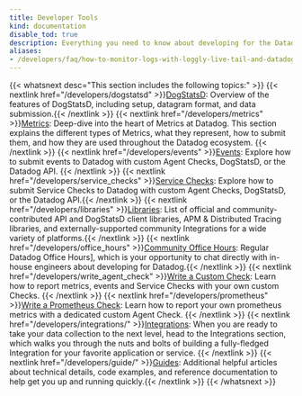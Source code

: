 ```yaml
---
title: Developer Tools
kind: documentation
disable_tod: true
description: Everything you need to know about developing for the Datadog platform, including config and code examples, and a ton of reference material.
aliases:
- /developers/faq/how-to-monitor-logs-with-loggly-live-tail-and-datadog
---
```


{{< whatsnext desc="This section includes the following topics:" >}}
    {{< nextlink href="/developers/dogstatsd" >}}<u>DogStatsD</u>: Overview of the features of DogStatsD, including setup, datagram format, and data submission.{{< /nextlink >}}
    {{< nextlink href="/developers/metrics" >}}<u>Metrics</u>: Deep-dive into the heart of Metrics at Datadog. This section explains the different types of Metrics, what they represent, how to submit them, and how they are used throughout the Datadog ecosystem. {{< /nextlink >}}
    {{< nextlink href="/developers/events" >}}<u>Events</u>: Explore how to submit events to Datadog with custom Agent Checks, DogStatsD, or the Datadog API. {{< /nextlink >}}
    {{< nextlink href="/developers/service_checks" >}}<u>Service Checks</u>: Explore how to submit Service Checks to Datadog with custom Agent Checks, DogStatsD, or the Datadog API.{{< /nextlink >}}
    {{< nextlink href="/developers/libraries" >}}<u>Libraries</u>: List of official and community-contributed API and DogStatsD client libraries, APM & Distributed Tracing libraries, and externally-supported community Integrations for a wide variety of platforms.{{< /nextlink >}}
    {{< nextlink href="/developers/office_hours" >}}<u>Community Office Hours</u>: Regular Datadog Office Hours], which is your opportunity to chat directly with in-house engineers about developing for Datadog.{{< /nextlink >}}
    {{< nextlink href="/developers/write_agent_check" >}}<u>Write a Custom Check</u>: Learn how to report metrics, events and Service Checks with your own custom Checks. {{< /nextlink >}}
    {{< nextlink href="/developers/prometheus" >}}<u>Write a Prometheus Check</u>: Learn how to report your own prometheus metrics with a dedicated custom Agent Check. {{< /nextlink >}}
    {{< nextlink href="/developers/integrations/" >}}<u>Integrations</u>: When you are ready to take your data collection to the next level, head to the Integrations section, which walks you through the nuts and bolts of building a fully-fledged Integration for your favorite application or service. {{< /nextlink >}}
    {{< nextlink href="/developers/guide/" >}}<u>Guides</u>: Additional helpful articles about technical details, code examples, and reference documentation to help get you up and running quickly.{{< /nextlink >}}
{{< /whatsnext >}}
